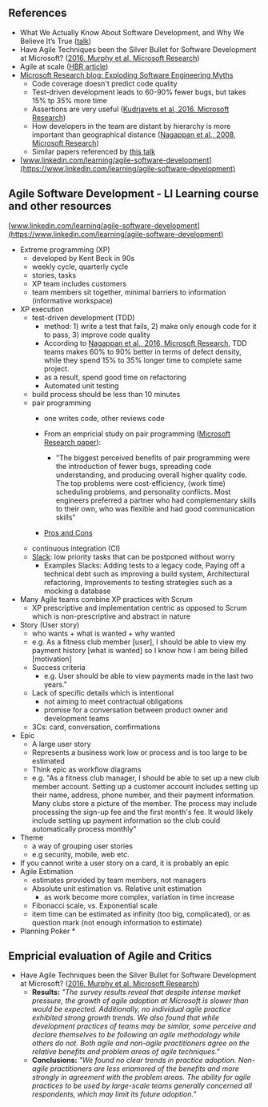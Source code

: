 ## References
* What We Actually Know About Software Development, and Why We Believe It’s True ([talk](https://www.microsoft.com/en-us/research/publication/the-influence-of-organizational-structure-on-software-quality-an-empirical-case-study/))
* Have Agile Techniques been the Silver Bullet for Software Development at Microsoft? ([2016. Murphy et al. Microsoft Research](https://www.microsoft.com/en-us/research/wp-content/uploads/2016/02/Agile20Trends20ESEM20Master.pdf))
* Agile at scale ([HBR article](https://hbr.org/2018/05/agile-at-scale))
* [Microsoft Research blog: Exploding Software Engineering Myths](https://www.microsoft.com/en-us/research/blog/exploding-software-engineering-myths/)
  * Code coverage doesn't predict code quality
  * Test-driven development leads to 60-90% fewer bugs, but takes 15% tp 35% more time
  * Assertions are very useful ([Kudrjavets et al, 2016. Microsoft Research](https://www.microsoft.com/en-us/research/publication/assessing-the-relationship-between-software-assertions-and-code-qualityan-empirical-investigation/))
  * How developers in the team are distant by hierarchy is more important than geographical distance ([Nagappan et al., 2008, Microsoft Research](https://www.microsoft.com/en-us/research/publication/the-influence-of-organizational-structure-on-software-quality-an-empirical-case-study/))
  * Similar papers referenced by [this talk](https://www.microsoft.com/en-us/research/publication/the-influence-of-organizational-structure-on-software-quality-an-empirical-case-study/)
* [www.linkedin.com/learning/agile-software-development](https://www.linkedin.com/learning/agile-software-development)


## Agile Software Development - LI Learning course and other resources
[www.linkedin.com/learning/agile-software-development](https://www.linkedin.com/learning/agile-software-development)
 * Extreme programming (XP)
   * developed by Kent Beck in 90s
   * weekly cycle, quarterly cycle
   * stories, tasks
   * XP team includes customers
   * team members sit together, minimal barriers to information (informative workspace)
 * XP execution
   * test-driven development (TDD)
     * method: 1) write a test that fails, 2) make only enough code for it to pass, 3) improve code quality
     * According to [Nagappan et al., 2016, Microsoft Research](https://www.microsoft.com/en-us/research/wp-content/uploads/2009/10/Realizing-Quality-Improvement-Through-Test-Driven-Development-Results-and-Experiences-of-Four-Industrial-Teams-nagappan_tdd.pdf), TDD teams makes 60% to 90% better in terms of defect density, while they spend 15% to 35% longer time to complete same project.
     * as a result, spend good time on refactoring
     * Automated unit testing
   * build process should be less than 10 minutes
   * pair programming
     * one writes code, other reviews code
     * From an empricial study on pair programming ([Microsoft Research paper](https://www.microsoft.com/en-us/research/publication/pair-programming-whats-in-it-for-me/)): 
       * "The biggest perceived benefits of pair programming were the introduction of fewer bugs, spreading code understanding, and producing overall higher quality code. The top problems were cost-efficiency, (work time) scheduling problems, and personality conflicts. Most engineers preferred a partner who had complementary skills to their own, who was flexible and had good communication skills"
     
     * [Pros and Cons](https://www.freecodecamp.org/news/the-benefits-and-pitfalls-of-pair-programming-in-the-workplace-e68c3ed3c81f/)
   * continuous integration (CI)
   * [Slack](https://explainagile.com/agile/xp-extreme-programming/practices/slack/): low priority tasks that can be postponed without worry
     * Examples Slacks: Adding tests to a legacy code, Paying off a technical debt such as improving a build system, Architectural refactoring, Improvements to testing strategies such as a mocking a database
 * Many Agile teams combine XP practices with Scrum
   * XP prescriptive and implementation centric as opposed to Scrum which is non-prescriptive and abstract in nature
 * Story (User story)
   * who wants + what is wanted + why wanted
   * e.g. As a fitness club member [user], I should be able to view my payment history [what is wanted] so I know how I am being billed [motivation]
   * Success criteria
     * e.g. User should be able to view payments made in the last two years."
   * Lack of specific details which is intentional
     * not aiming to meet contractual obligations
     * promise for a conversation between product owner and development teams
   * 3Cs: card, conversation, confirmations
 * Epic
   * A large user story
   * Represents a business work low or process and is too large to be estimated
   * Think epic as workflow diagrams
   * e.g. "As a fitness club manager, I should be able to set up a new club member account. Setting up a customer account includes setting up their name, address, phone number, and their payment information. Many clubs store a picture of the member. The process may include processing the sign-up fee and the first month's fee. It would likely include setting up payment information so the club could automatically process monthly"
 * Theme
   * a way of grouping user stories
   * e.g security, mobile, web etc.
 * If you cannot write a user story on a card, it is probably an epic
 * Agile Estimation
   * estimates provided by team members, not managers
   * Absolute unit estimation vs. Relative unit estimation
     * as work become more complex, variation in time increase
   * Fibonacci scale, vs. Exponential scale
   * item time can be estimated as infinity (too big, complicated), or as question mark (not enough information to estimate)
 * Planning Poker
   * 
   
## Empricial evaluation of Agile and Critics
* Have Agile Techniques been the Silver Bullet for Software Development at Microsoft? ([2016. Murphy et al. Microsoft Research](https://www.microsoft.com/en-us/research/wp-content/uploads/2016/02/Agile20Trends20ESEM20Master.pdf))
  * **Results:** *"The survey results reveal that despite intense market
pressure, the growth of agile adoption at Microsoft is slower than
would be expected. Additionally, no individual agile practice
exhibited strong growth trends. We also found that while
development practices of teams may be similar, some perceive
and declare themselves to be following an agile methodology
while others do not. Both agile and non-agile practitioners agree
on the relative benefits and problem areas of agile techniques."*
  * **Conclusions:** *"We found no clear trends in practice adoption.
Non-agile practitioners are less enamored of the benefits and
more strongly in agreement with the problem areas. The ability
for agile practices to be used by large-scale teams generally
concerned all respondents, which may limit its future adoption."* 

   
   


